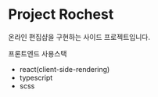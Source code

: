 Project Rochest
================
온라인 편집샵을 구현하는 사이드 프로젝트입니다.

프론트엔드 사용스택
- react(client-side-rendering)
- typescript
- scss

